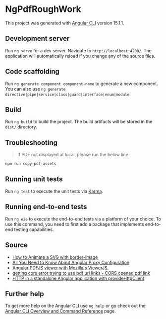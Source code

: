 # NgPdfRoughWork

This project was generated with [Angular CLI](https://github.com/angular/angular-cli) version 15.1.1.

## Development server

Run `ng serve` for a dev server. Navigate to `http://localhost:4200/`. The application will automatically reload if you change any of the source files.

## Code scaffolding

Run `ng generate component component-name` to generate a new component. You can also use `ng generate directive|pipe|service|class|guard|interface|enum|module`.

## Build

Run `ng build` to build the project. The build artifacts will be stored in the `dist/` directory.

## Troubleshooting
>If PDF not displayed at local, please run the below line
```bash
npm run copy-pdf-assets
```

## Running unit tests

Run `ng test` to execute the unit tests via [Karma](https://karma-runner.github.io).

## Running end-to-end tests

Run `ng e2e` to execute the end-to-end tests via a platform of your choice. To use this command, you need to first add a package that implements end-to-end testing capabilities.

## Source

- [How to Animate a SVG with border-image](https://css-tricks.com/how-to-animate-a-svg-with-border-image/)
- [All You Need to Know About Angular Proxy Configuration](https://javascript.plainenglish.io/all-you-need-to-know-about-angular-proxy-configuration-a1aeb2d8c86)
- [Angular PDFJS viewer with Mozilla's ViewerJS.](https://github.com/intbot/ng2-pdfjs-viewer)
- [getting cors error trying to use pdf url links - CORS opened pdf link](https://github.com/FranckFreiburger/vue-pdf/issues/273#issuecomment-838953439)
- [HTTP in a standalone Angular application with provideHttpClient](https://blog.ninja-squad.com/2022/11/09/angular-http-in-standalone-applications/)

## Further help

To get more help on the Angular CLI use `ng help` or go check out the [Angular CLI Overview and Command Reference](https://angular.io/cli) page.
